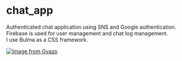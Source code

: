 # chat_app

Authenticated chat application using SNS and Google authentication.  
Firebase is used for user management and chat log management.  
I use Bulma as a CSS framework.  

[![Image from Gyazo](https://i.gyazo.com/8c1be83d2d8bd44e62241fd401e7371b.png)](https://gyazo.com/8c1be83d2d8bd44e62241fd401e7371b)
